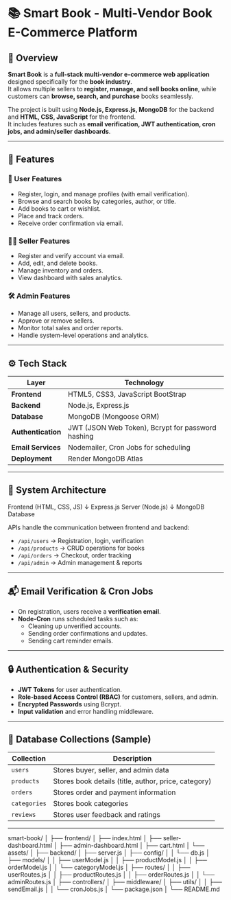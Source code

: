# 📚 Smart Book - Multi-Vendor Book E-Commerce Platform

## 🧾 Overview
**Smart Book** is a **full-stack multi-vendor e-commerce web application** designed specifically for the **book industry**.  
It allows multiple sellers to **register, manage, and sell books online**, while customers can **browse, search, and purchase** books seamlessly.

The project is built using **Node.js, Express.js, MongoDB** for the backend and **HTML, CSS, JavaScript** for the frontend.  
It includes features such as **email verification, JWT authentication, cron jobs, and admin/seller dashboards**.

---

## 🚀 Features

### 👤 User Features
- Register, login, and manage profiles (with email verification).
- Browse and search books by categories, author, or title.
- Add books to cart or wishlist.
- Place and track orders.
- Receive order confirmation via email.

### 🧑‍💼 Seller Features
- Register and verify account via email.
- Add, edit, and delete books.
- Manage inventory and orders.
- View dashboard with sales analytics.

### 🛠️ Admin Features
- Manage all users, sellers, and products.
- Approve or remove sellers.
- Monitor total sales and order reports.
- Handle system-level operations and analytics.

---

## ⚙️ Tech Stack

| Layer | Technology |
|-------|-------------|
| **Frontend** | HTML5, CSS3, JavaScript BootStrap|
| **Backend** | Node.js, Express.js |
| **Database** | MongoDB (Mongoose ORM) |
| **Authentication** | JWT (JSON Web Token), Bcrypt for password hashing |
| **Email Services** | Nodemailer, Cron Jobs for scheduling |
| **Deployment** | Render MongoDB Atlas |

---

## 🧩 System Architecture
Frontend (HTML, CSS, JS)
↓
Express.js Server (Node.js)
↓
MongoDB Database

APIs handle the communication between frontend and backend:
- `/api/users` → Registration, login, verification  
- `/api/products` → CRUD operations for books  
- `/api/orders` → Checkout, order tracking  
- `/api/admin` → Admin management & reports  

---

## 📬 Email Verification & Cron Jobs

- On registration, users receive a **verification email**.
- **Node-Cron** runs scheduled tasks such as:
  - Cleaning up unverified accounts.
  - Sending order confirmations and updates.
  - Sending cart reminder emails.

---

## 🔒 Authentication & Security

- **JWT Tokens** for user authentication.
- **Role-based Access Control (RBAC)** for customers, sellers, and admin.
- **Encrypted Passwords** using Bcrypt.
- **Input validation** and error handling middleware.

---

## 🧠 Database Collections (Sample)

| Collection | Description |
|-------------|-------------|
| `users` | Stores buyer, seller, and admin data |
| `products` | Stores book details (title, author, price, category) |
| `orders` | Stores order and payment information |
| `categories` | Stores book categories |
| `reviews` | Stores user feedback and ratings |

---

smart-book/
│
├── frontend/
│   ├── index.html
│   ├── seller-dashboard.html
│   ├── admin-dashboard.html
│   ├── cart.html
│   └── assets/
│
├── backend/
│   ├── server.js
│   ├── config/
│   │   └── db.js
│   ├── models/
│   │   ├── userModel.js
│   │   ├── productModel.js
│   │   ├── orderModel.js
│   │   └── categoryModel.js
│   ├── routes/
│   │   ├── userRoutes.js
│   │   ├── productRoutes.js
│   │   ├── orderRoutes.js
│   │   └── adminRoutes.js
│   ├── controllers/
│   ├── middleware/
│   ├── utils/
│   │   ├── sendEmail.js
│   │   └── cronJobs.js
│   └── package.json
│
└── README.md






